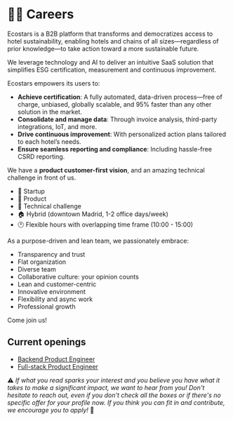 # 👩‍💻 Careers

Ecostars is a B2B platform that transforms and democratizes access to hotel sustainability, enabling hotels and chains of all sizes—regardless of prior knowledge—to take action toward a more sustainable future.

We leverage technology and AI to deliver an intuitive SaaS solution that simplifies ESG certification, measurement and continuous improvement.

Ecostars empowers its users to:
* **Achieve certification**: A fully automated, data-driven process—free of charge, unbiased, globally scalable, and 95% faster than any other solution in the market.
* **Consolidate and manage data**: Through invoice analysis, third-party integrations, IoT, and more.
* **Drive continuous improvement**: With personalized action plans tailored to each hotel’s needs.
* **Ensure seamless reporting and compliance**: Including hassle-free CSRD reporting.


We have a **product customer-first vision**, and an amazing technical challenge in front of us.


* 🌱 Startup
* 🎯 Product
* 🚀 Technical challenge
* 🏠 Hybrid (downtown Madrid, 1-2 office days/week)
* 🕐 Flexible hours with overlapping time frame (10:00 - 15:00)

As a purpose-driven and lean team, we passionately embrace:
* Transparency and trust
* Flat organization
* Diverse team
* Collaborative culture: your opinion counts
* Lean and customer-centric
* Innovative environment
* Flexibility and async work
* Professional growth

Come join us!

## Current openings
* [Backend Product Engineer](backend.md)
* [Full-stack Product Engineer](full-stack.md)


⚠️ *If what you read sparks your interest and you believe you have what it takes to make a significant impact, we want to hear from you! Don't hesitate to reach out, even if you don't check all the boxes or if there's no specific offer for your profile now. If you think you can fit in and contribute, we encourage you to apply!* 💪

